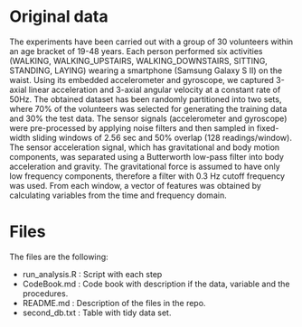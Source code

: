 # Original data
The experiments have been carried out with a group of 30 volunteers within an age bracket of 19-48 years. Each person performed six activities (WALKING, WALKING_UPSTAIRS, WALKING_DOWNSTAIRS, SITTING, STANDING, LAYING) wearing a smartphone (Samsung Galaxy S II) on the waist. Using its embedded accelerometer and gyroscope, we captured 3-axial linear acceleration and 3-axial angular velocity at a constant rate of 50Hz. The obtained dataset has been randomly partitioned into two sets, where 70% of the volunteers was selected for generating the training data and 30% the test data. 
The sensor signals (accelerometer and gyroscope) were pre-processed by applying noise filters and then sampled in fixed-width sliding windows of 2.56 sec and 50% overlap (128 readings/window). The sensor acceleration signal, which has gravitational and body motion components, was separated using a Butterworth low-pass filter into body acceleration and gravity. The gravitational force is assumed to have only low frequency components, therefore a filter with 0.3 Hz cutoff frequency was used. From each window, a vector of features was obtained by calculating variables from the time and frequency domain. 

# Files
The files are the following:
- run_analysis.R : Script with each step 
- CodeBook.md : Code book with description if the data, variable and the procedures.
- README.md : Description of the files in the repo.
- second_db.txt : Table with tidy data set.
